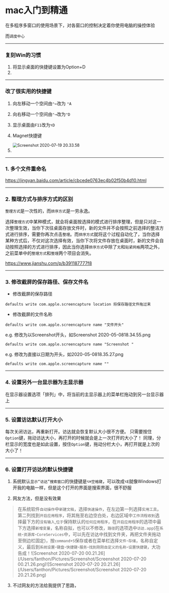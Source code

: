 # mac入门到精通

在多程序多窗口的使用场景下，对各窗口的控制决定着你使用电脑的操控体验

而`调度中心`

---

### 复刻Win的习惯

1. 将显示桌面的快捷键设置为Option+D
2. 

----

### 改了很实用的快捷键

1. 向左移动一个空间由`⌃←`改为 `⌃A`

2. 向右移动一个空间由`⌃→`改为`⌃D`

3. 显示桌面由`F11`改为`⌥D`

4. Magnet快捷键

   <img src="/Users/fanthon/Library/Application Support/typora-user-images/Screenshot 2020-07-19 20.33.58.png" alt="Screenshot 2020-07-19 20.33.58" style="zoom: 90%;" />

5. 

---

### 1. 多个文件重命名

https://jingyan.baidu.com/article/cbcede0763ec4b02f50b4d10.html

---

### 2. 整理方式与排序方式的区别

`整理方式`是一次性的，而`排序方式`是一劳永逸。

选择`整理方式`中某种模式，就会将桌面按选择的模式进行排序整理，但是只对这一次整理生效，当你下次往桌面存放文件时，新的文件并不会按照之前选择的整洁方式进行排序，需要你再次点击`整理`。而`排序方式`就将这个过程自动化了，当你选择某种方式后，不仅对这次选择有效，当你下次将文件存放在桌面时，新的文件会自动按照选择的方式进行排序，因此当你选择`排序方式`中除了`无`和`贴紧网格`两项之外，之前菜单中的`整理方式`和`整理`两个项目会消失。

https://www.jianshu.com/p/b391187777f8

---

### 3. 修改截屏的保存路径、保存文件名

- 修改截屏的保存路径

```
defaults write com.apple.screencapture location 将保存路径文件拖过来
```

- 修改截屏的文件名称

```
defaults write com.apple.screencapture name "文件开头"
```

e.g. 修改为以Screenshot开头，如Screenshot 2020-05-0818.34.55.png

```
defaults write com.apple.screencapture name "Screenshot "
```

e.g. 修改为直接以日期为开头，如2020-05-0818.35.27.png

```
defaults write com.apple.screencapture name ""
```

----

### 4. 设置另外一台显示器为主显示器

在显示器设置选项「排列」中，将当前的主显示器上的菜单栏拖动到另一台显示器上

---

### 5. 设置访达默认打开大小

每次关闭访达，再重新打开。访达就会恢复默认大小很不方便。
只需要按住`Option`键，拖动访达大小，再打开的时候就会是上一次打开的大小了！
同理，分栏显示的宽度也是如此设置，按住`Option`键，拖动分栏大小，再打开就是上次的大小了！

---

### 6. 设置打开访达的默认快捷键

1. 系统默认`显示“访达”搜索窗口`的快捷键是`⌥⌘空格键`，可以改成`⌥E`就像Windows打开我的电脑一样，但是这个打开的界面是搜索界面，很不舒服

2. 网友方法，但是没有效果

> 在系统软件`自动操作`中`新建文稿`，选择`快速操作`，在左边第一列选择`实用工具`，第二列找到`开启应用程序`，将其拖至右边空白处，右边区域中`工作流程收到`选择最下方的`没有输入`,`位于`保持默认的`任何应用程序`，在`开启应用程序`的选项中最下方选择`新增变量`，名称自拟，也可以不修改，`路径`的选项选中`访达.app`(在`系统`-`资源库`-`CoreServices`中，可以先在访达中找到文件夹，再把文件夹拖动至侧边栏固定)，按`command+S`保存或者在菜单栏选择`文件`-`存储`，名称自定义，最后到`系统设置`-`键盘`-`快捷键`-`服务`-`找到刚刚自定义的名称`-`设置快捷键`，大功告成！![Screenshot 2020-07-20 00.21.26](/Users/fanthon/Pictures/Screenshot/Screenshot 2020-07-20 00.21.26.png)![Screenshot 2020-07-20 20.21.26](/Users/fanthon/Pictures/Screenshot/Screenshot 2020-07-20 20.21.26.png)



3. 不过网友的方法给我提供了思路，

```

```


